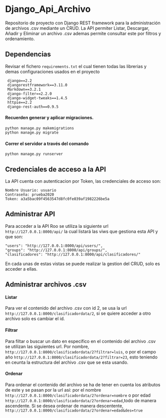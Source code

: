 # Django_Api_Archivo
Repositorio de proyecto con Django REST framework para la administración de archivos .csv mediante un CRUD. La API permiter Listar, Descargar, Añadir y Eliminar un archivo .csv ademas permite consultar este por filtros y ordenamiento.

## Dependencias
Revisar el fichero `requirements.txt` el cual tienen todas las librerias y demas configuraciones usados en el proyecto

```
 django==2.2
 djangorestframework==3.11.0
 Markdown==3.2.1
 django-filter==2.2.0
 django-widget-tweaks==1.4.5
 httpie==2.2
 django-rest-auth==0.9.5
```
#### Recuerden generar y aplicar migraciones.
```
python manage.py makemigrations
python manage.py migrate
```
#### Correr el servidor a través del comando
 ```
 python manage.py runserver
 ```
## Credenciales de acceso a la API
La API cuenta con autenticacion por Token, las credenciales de acceso son:
```
Nombre Usuario: usuario
Contraseña: prueba2020
Token: a3a5bac09f4563547d8fc0fe039af1982226be5a
```
## Administrar API
Para acceder a la API Roo se utiliza la siguiente url `http://127.0.0.1:8000/api/` la cual listará las viws que gestiona esta API y que son:
```
"users": "http://127.0.0.1:8000/api/users/",
"groups": "http://127.0.0.1:8000/api/groups/",
"clasificadores": "http://127.0.0.1:8000/api/clasificadores/"
```
En cada unas de estas vistas se puede realizar la gestion del CRUD, solo es acceder a ellas.

## Administrar archivos .csv
#### Listar
Para ver el contenido del archivo .csv con id 2, se usa la url `http://127.0.0.1:8000/clasificadordata/2`, si se quiere acceder a otro archivo solo es cambiar el id.

#### Filtrar
Para filtar o buscar un dato en especifico en el contenido del archivo .csv se utilizan las siguientes url. Por nombre, `http://127.0.0.1:8000/clasificadordata/2?filtrar=luis`, o por el campo año `http://127.0.0.1:8000/clasificadordata/2?filtrar=23`, esto teniendo en ceunta la estructura del archivo .csv que se esta usando.
 
#### Ordenar
Para ordenar el contenido del archivo se ha de tener en cuenta los atributos de este y se pasan por la url así: por el nombre `http://127.0.0.1:8000/clasificadordata/2?ordenar=nombre` o por edad `http://127.0.0.1:8000/clasificadordata/2?ordenar=edad`,todo de manera ascendente. Si se desea ordenar de manera descentente, `http://127.0.0.1:8000/clasificadordata/2?ordenar=edad&des=true`

